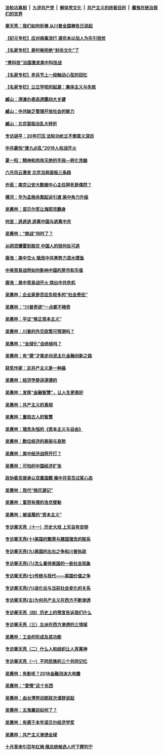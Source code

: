 ####  [法轮功真相](../../../../basic/blob/master/README.md?t=06300931) &nbsp;|&nbsp; [九评共产党](../../../../9ping.md/blob/master/README.md?t=06300931) &nbsp;|&nbsp; [解体党文化](../../../../jtdwh.md/blob/master/README.md?t=06300931)  &nbsp;|&nbsp; [共产主义的终极目的](../../../../gczydzjmd.md/blob/master/README.md?t=06300931) &nbsp;|&nbsp; [魔鬼在统治我们的世界](../../../../mgztzwmdsj.md/blob/master/README.md?t=06300931) 

#### [章天亮：我们如何祈祷 从川普全国祷告日说起](../pages/nsc423/n11944627.md?t=06300931) 

#### [【纪元专栏】应对病毒流行 渥京未以加人为先引担忧](../pages/nsc423/n11875714.md?t=06300931) 

#### [【名家专栏】是时候拒绝“封杀文化”了](../pages/nsc423/n11814093.md?t=06300931) 

#### [“黑科技”治国激发美中科技战](../pages/nsc423/n11638056.md?t=06300931) 

#### [【名家专栏】老兵节上一段触动心弦的回忆](../pages/nsc423/n11646016.md?t=06300931) 

#### [【名家专栏】公立学校的起源：集体主义与失败](../pages/nsc423/n11601833.md?t=06300931) 

#### [臧山：港澳办表态透露四大关键](../pages/nsc423/n11421628.md?t=06300931) 

#### [臧山：中共缺乏管理开放社会的能力](../pages/nsc423/n11407457.md?t=06300931) 

#### [臧山：北京面临治乱大转折](../pages/nsc423/n11406895.md?t=06300931) 

#### [专访胡平：20年打压 法轮功屹立不倒意义深远](../pages/nsc423/n11398800.md?t=06300931) 

#### [中共最怕“逢九必乱”2019人权战开火](../pages/nsc423/n11385248.md?t=06300931) 

#### [夏一阳：精神和肉体灭绝的手段—转化洗脑](../pages/nsc423/n11368250.md?t=06300931) 

#### [六月风云激变 北京当局面临三条路](../pages/nsc423/n11313668.md?t=06300931) 

#### [许茹：南京公安大数据中心主任猝死是偶然？](../pages/nsc423/n11064744.md?t=06300931) 

#### [横河：华为孟晚舟案起诉引渡 美中角力升级](../pages/nsc423/n11027230.md?t=06300931) 

#### [吴惠林：诺贝尔奖让海耶克翻身](../pages/nsc423/n10890049.md?t=06300931) 

#### [何坚：逃逃逃 逃离中国与逃离中共](../pages/nsc423/n10592891.md?t=06300931) 

#### [吴惠林：“商战”何时了？](../pages/nsc423/n10573558.md?t=06300931) 

#### [从网贷爆雷到股灾 中国人的钱何处可逃](../pages/nsc423/n10572800.md?t=06300931) 

#### [唐浩：美中交火 隐现中共黑势力混水摸鱼](../pages/nsc423/n10544040.md?t=06300931) 

#### [中美贸易战将如何影响中国的房市和币值](../pages/nsc423/n10543697.md?t=06300931) 

#### [唐浩：美中贸易战开火 烧出中共危机](../pages/nsc423/n10540126.md?t=06300931) 

#### [吴惠林：企业家是否应负较多的“社会责任”](../pages/nsc423/n10535022.md?t=06300931) 

#### [吴惠林：“川普奇迹”一点都不稀奇](../pages/nsc423/n10512808.md?t=06300931) 

#### [吴惠林：平议“修正资本主义”](../pages/nsc423/n10495724.md?t=06300931) 

#### [吴惠林：川普的外交政策可预测吗？](../pages/nsc423/n10462387.md?t=06300931) 

#### [吴惠林：“全球化”会终结吗？](../pages/nsc423/n10452838.md?t=06300931) 

#### [吴惠林：有“德”才能走向民主化金融创新之路](../pages/nsc423/n10432292.md?t=06300931) 

#### [获奖作家：这共产主义是一种癌](../pages/nsc423/n10431541.md?t=06300931) 

#### [吴惠林：经济学是讲道德的](../pages/nsc423/n10398014.md?t=06300931) 

#### [吴惠林：发挥“金融智慧”，让人生更美好](../pages/nsc423/n10375019.md?t=06300931) 

#### [吴惠林：共产主义的真相](../pages/nsc423/n10351394.md?t=06300931) 

#### [吴惠林：重拾古人的智慧](../pages/nsc423/n10337691.md?t=06300931) 

#### [吴惠林：理念永恒的《资本主义与自由》](../pages/nsc423/n10316274.md?t=06300931) 

#### [吴惠林：数位经济的美丽与哀愁](../pages/nsc423/n10292946.md?t=06300931) 

#### [吴惠林：美中经济战将开打？](../pages/nsc423/n10258825.md?t=06300931) 

#### [吴惠林：可怕的中国经济扩张](../pages/nsc423/n10219147.md?t=06300931) 

#### [政协委员提承认双重国籍 揭中共官员过客心态](../pages/nsc423/n10208809.md?t=06300931) 

#### [吴惠林：现代“桃花源记”](../pages/nsc423/n10185234.md?t=06300931) 

#### [吴惠林：富而有德的洛克斐勒](../pages/nsc423/n10142264.md?t=06300931) 

#### [吴惠林：被诬蔑的“资本主义”](../pages/nsc423/n10124816.md?t=06300931) 

#### [专访章天亮（十一）历史大戏 上天自有安排](../pages/nsc423/n10094905.md?t=06300931) 

#### [专访章天亮(十)美国的繁荣与建国理念的联系](../pages/nsc423/n10094899.md?t=06300931) 

#### [专访章天亮(九)美国的左右之争和川普执政](../pages/nsc423/n10094889.md?t=06300931) 

#### [专访章天亮(八)怎么看待美国的一些社会现象](../pages/nsc423/n10094857.md?t=06300931) 

#### [专访章天亮(七)传统与现代——美国价值之争](../pages/nsc423/n10093140.md?t=06300931) 

#### [专访章天亮(六)进化论与当前社会变化的关系](../pages/nsc423/n10092036.md?t=06300931) 

#### [专访章天亮(五)为何共产主义在西方不断渗透](../pages/nsc423/n10083620.md?t=06300931) 

#### [专访章天亮（四）历史上的预言告诉我们什么](../pages/nsc423/n10083606.md?t=06300931) 

#### [专访章天亮（三）左派在西方渗透的三领域](../pages/nsc423/n10081115.md?t=06300931) 

#### [吴惠林：工会的形成及其功能](../pages/nsc423/n10080633.md?t=06300931) 

#### [专访章天亮（二）什么人和组织让人背离神](../pages/nsc423/n10076637.md?t=06300931) 

#### [专访章天亮（一）不同民族的三个共同记忆](../pages/nsc423/n10074188.md?t=06300931) 

#### [吴惠林：有影呒？2018金融泡沫大地震](../pages/nsc423/n10040534.md?t=06300931) 

#### [吴惠林：“爱情”这个东西](../pages/nsc423/n10019423.md?t=06300931) 

#### [吴惠林：由台湾劳动部政次请辞说起](../pages/nsc423/n9979679.md?t=06300931) 

#### [吴惠林：五鬼搬运如何了？](../pages/nsc423/n9925338.md?t=06300931) 

#### [吴惠林：有感于本年诺贝尔经济学奖](../pages/nsc423/n9871883.md?t=06300931) 

#### [吴惠林：共产主义渗透全球](../pages/nsc423/n9812748.md?t=06300931) 

#### [十月革命引百年红祸 俄总统候选人吁下葬列宁](../pages/nsc423/n9810182.md?t=06300931) 

